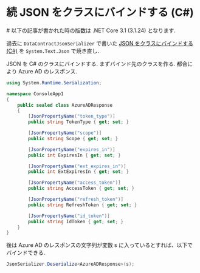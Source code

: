 # 続 JSON をクラスにバインドする (C#)

\# 以下の記事が書かれた時の版数は .NET Core 3.1 (3.1.24) となります.

過去に `DataContractJsonSerializer` で書いた [JSON をクラスにバインドする (C#)](https://qiita.com/c-yan/items/9a6a5c1f59526c1a1ff2) を `System.Text.Json` で焼き直し.

JSON を C# のクラスにバインドする. まずバインド先のクラスを作る. 都合により Azure AD のレスポンス.

```csharp
using System.Runtime.Serialization;

namespace ConsoleApp1
{
    public sealed class AzureADResponse
    {
        [JsonPropertyName("token_type")]
        public string TokenType { get; set; }

        [JsonPropertyName("scope")]
        public string Scope { get; set; }

        [JsonPropertyName("expires_in")]
        public int ExpiresIn { get; set; }

        [JsonPropertyName("ext_expires_in")]
        public int ExtExpiresIn { get; set; }

        [JsonPropertyName("access_token")]
        public string AccessToken { get; set; }

        [JsonPropertyName("refresh_token")]
        public string RefreshToken { get; set; }

        [JsonPropertyName("id_token")]
        public string IdToken { get; set; }
    }
}
```

後は Azure AD のレスポンスの文字列が変数 s に入っているとすれば、以下でバインドできる.

```csharp
JsonSerializer.Deserialize<AzureADResponse>(s);
```
